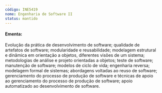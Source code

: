 ```yaml
---
código: INE5419
nome: Engenharia de Software II
status: mantido
---
```


#### Ementa:
Evolução da prática de desenvolvimento de software; qualidade de artefatos de software; modularidade e reusabilidade; modelagem estrutural e dinâmica em orientação a objetos, diferentes visões de um sistema; metodologias de análise e projeto orientadas a objetos; teste de software; manutenção de software; modelos de ciclo de vida; engenharia reversa; modelagem formal de sistemas; abordagens voltadas ao reuso de software; gerenciamento do processo de produção de software e técnicas de apoio ao gerenciamento do processo de produção de software; apoio automatizado ao desenvolvimento de software.

